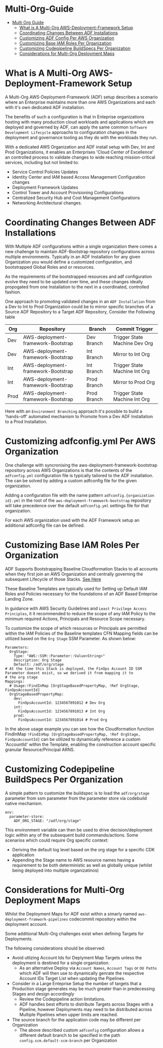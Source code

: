 # Multi-Org-Guide

- [Multi Org Guide](#multi-org-guide)
  - [What is A Multi-Org AWS-Deployment-Framework Setup](#what-is-a-multi-org-aws-deployment-framework-setup)
  - [Coordinating Changes Between ADF Installations](#Coordinating-Changes-Between-ADF-Installations)
  - [Customizing ADF Config Per AWS Organization](#customizing-adfconfig-per-aws-organization)
  - [Customizing Base IAM Roles Per Organization](#customizing-base-iam-roles-per-organization)
  - [Customizing Codepipeline BuildSpecs Per Organization](#customizing-codepipeline-buildspecs-per-organization)
  - [Considerations for Multi-Org Deployment Maps](#considerations-for-multi-org-deployment-maps)


# What is A Multi-Org AWS-Deployment-Framework Setup
A Multi-Org AWS-Deployment-Framework (ADF) setup describes a scenario where an 
Enterprise maintains more than one AWS Organizations and each with it's own
dedicated ADF installation.

The benefits of such a configuration is that in Enteprise organizations 
hosting with many production cloud workloads and applications which are deployed 
and governed by ADF, can apply the same common `Software Development Lifecycle` 
approachs to configuration changes in the deployment and governance tooling as
they do with the workloads they run. 

With a dedicated AWS Organization and ADF install setup with Dev, Int and Prod 
Organizations, it enables an Enterprises 'Cloud Center of Excellence' an 
controlled process to validate changes to wide reaching mission-critical 
services, including but not limited to:

- Service Control Policies Updates
- Identity Center and IAM based Access Management Configuration changes
- Deployment Framework Updates
- Control Tower and Account Provisioning Configurations
- Centralized Security Hub and Cost Management Configurations
- Networking Architectural changes.

# Coordinating Changes Between ADF Installations 
With Multiple ADF configurations within a single organization there comes a 
new challenge to maintain ADF-Bootstrap repository configurations across multiple 
environments. Typically in an ADF Installation for any given Organization you 
would define a customized configuration, and bootstrapped Global Roles and or 
resources.

As the requirements of the bootstrapped resources and adf configuration evolve
they need to be updated over time, and these changes ideally propogated from one
 Installation to the next in a coordinated, controlled fashion.

One approach to promoting validated changes in an `ADF Installation` from 
a Dev to Int to Prod Organization could be to mirror specific branches of
a Source ADF Repository to a Target ADF Repository, Consider the Following table

Org | Repository | Branch | Commit Trigger
--|--|--|--
Dev | AWS-deployment-framework-Bootstrap | Dev Branch | Trigger State Machine Dev Org
Dev | AWS-deployment-framework-Bootstrap | Int Branch | Mirror to Int Org
Int | AWS-deployment-framework-Bootstrap | Int Branch | Trigger State Machine Int Org
Int | AWS-deployment-framework-Bootstrap | Prod Branch | Mirror to Prod Org
Prod | AWS-deployment-framework-Bootstrap | Prod Branch | Trigger State Machine Int Org

Here with an `Environment Branching` approach it's possible to build a 'hands-off' 
automated mechanism to Promote from a Dev ADF Installation to a Prod Installation.

# Customizing adfconfig.yml Per AWS Organization
One challenge with syncronising the aws-deployment-framework-bootstrap repository
across AWS Organizations is that the contents of the `adfconfig.yml` configuration
file is typically tailored to the ADF installation. The can be solved by adding a 
custom adfconfig file for the given organization.

Adding a configuration file with the name pattern `adfconfig.{organization id}.yml`
in the root of the `aws-deployment-framework-bootstrap` repository will take
precedence over the default `adfconfig.yml` settings file for that organization.

For each AWS organization used with the ADF Framework setup an additional adfconfig
file can be defined.

# Customizing Base IAM Roles Per Organization
ADF Supports Bootstrapping Baseline Cloudformation Stacks to all accounts
when they first join an AWS Organization and centrally governing the subsequent 
Lifecycle of those Stacks. [See Here]("admin-guide.md#bootstrapping-accounts) 

These Baseline Templates are typically used for Setting up Default IAM Roles and
Policies necessary for the foundations of an ADF Based Enteprise Landing Zone. 

In guidance with AWS Security Guidelines and `Least Privilege Access Principles`,
it it recommended to reduce the scope of any IAM Policy to the minimum required
Actions, Principals and Resource Scope necessary. 

To customize the scope of which resources or Principals are permitted within the
IAM Policies of the Baseline templates CFN Mapping fields can be utilized based 
on the `Org Stage` SSM Parameter. As shown below:

```
Parameters:
  OrgStage:
    Type: "AWS::SSM::Parameter::Value<String>"
    Description: Org Stage
    Default: /adf/org/stage
# At the time this Stack is deployed, the FinOps Account ID SSM Parameter doesnt exist, so we derived it from mapping it to 
# the org stage
Mappings:
  # Usage:!FindInMap [OrgStageBasedPropertyMap, !Ref OrgStage, FinOpsAccountId]
  OrgStageBasedPropertyMap:
    dev:
      FinOpsAccountId: 1234567891012 # Dev Org 
    int:
      FinOpsAccountId: 1234567891013 # Int Org
    prod:
      FinOpsAccountId: 1234567891014 # Prod Org
```
In the above usage example you can see how the Cloudformation function FindInMap
`!FindInMap [OrgStageBasedPropertyMap, !Ref OrgStage, FinOpsAccountId]` can be
utilized to dynamically reference a custom 'AccountId' within the Template,
enabling the construction account specific granular Resource/Principal ARNS.

# Customizing Codepipeline BuildSpecs Per Organization
A simple pattern to customize the buildspec is to load the `adf/org/stage` parameter
from ssm parameter from the parameter store via codebuild native mechanism.

```
env:
  parameter-store:
    ADF_ORG_STAGE: "/adf/org/stage"
```

This environment variable can then be used to drive decision/deployment logic
within any of the subsequent build commands/actions.
Some scenarios which could require Org specific context:
- Deriving the default log level based on the org stage for
a specific CDK application 
- Appending the Stage name to AWS resource names having a requirement to be 
both deterministic as well as globally unique 
(whilst being deployed into multiple organizatinos)

# Considerations for Multi-Org Deployment Maps
Whilst the Deployment Maps for ADF exist within a simarly named 
`aws-deployment-framwork-pipelines` codecommit repository within the deployment 
account. 

Some additional Multi-Org challenges exist when defining Targets for Deployments.

The following considerations should be observed:
- Avoid utlizing Account Ids for Deplyment Map Targets unless the deployment
 is destined for a single organization.
  - As an alternative Deploy via `Account Names`, `Account Tags` or `OU Paths`
   which ADF will then use to dynamically genrate the respective Account IDs 
   Target List when updating the Pipelines.
- Consider in a Large Enteprise Setup the number of targets that a Production
stage generates may be much greater than in predecessing Stages and design accordingly 
  - Review the Codepipeline action limitations.
  - ADF handles best efforts to distribute Targets across Stages with a Pipeline, however 
  Deployments may need to be distributed across Multiple Pipelines when upper limits are reached.
- The source branch for the application code may be different per Organization
  - The above described custom `adfconfig` configuration allows a different default 
branch to be specified in the path `config.scm.default-scm-branch` per Organization